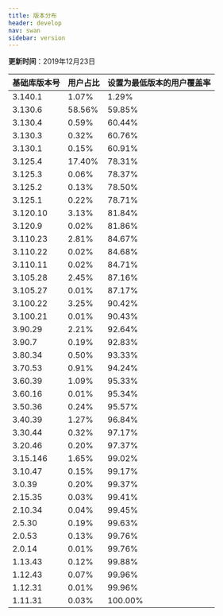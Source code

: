 ```yaml
---
title: 版本分布
header: develop
nav: swan
sidebar: version
---
```

**更新时间**：2019年12月23日


 
|基础库版本号|用户占比|设置为最低版本的用户覆盖率|
|---|---|---|
|3.140.1|1.07%|1.29%|
|3.130.6|58.56%|59.85%|
|3.130.4|0.59%|60.44%|
|3.130.3|0.32%|60.76%|
|3.130.1|0.15%|60.91%|
|3.125.4|17.40%|78.31%|
|3.125.3|0.06%|78.37%|
|3.125.2|0.13%|78.50%|
|3.125.1|0.22%|78.71%|
|3.120.10|3.13%|81.84%|
|3.120.9|0.02%|81.86%|
|3.110.23|2.81%|84.67%|
|3.110.22|0.02%|84.68%|
|3.110.11|0.02%|84.71%|
|3.105.28|2.45%|87.16%|
|3.105.27|0.01%|87.17%|
|3.100.22|3.25%|90.42%|
|3.100.21|0.01%|90.43%|
|3.90.29|2.21%|92.64%|
|3.90.7|0.19%|92.83%|
|3.80.34|0.50%|93.33%|
|3.70.53|0.91%|94.24%|
|3.60.39|1.09%|95.33%|
|3.60.16|0.01%|95.34%|
|3.50.36|0.24%|95.57%|
|3.40.39|1.27%|96.84%|
|3.30.44|0.32%|97.17%|
|3.20.46|0.20%|97.37%|
|3.15.146|1.65%|99.02%|
|3.10.47|0.15%|99.17%|
|3.0.39|0.20%|99.37%|
|2.15.35|0.03%|99.41%|
|2.10.34|0.04%|99.45%|
|2.5.30|0.19%|99.63%|
|2.0.53|0.13%|99.76%|
|2.0.14|0.01%|99.76%|
|1.13.43|0.12%|99.88%|
|1.12.43|0.07%|99.96%|
|1.12.31|0.01%|99.96%|
|1.11.31|0.03%|100.00%|